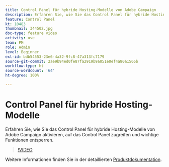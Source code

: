 ```yaml
---
title: Control Panel für hybride Hosting-Modelle von Adobe Campaign
description: Erfahren Sie, wie Sie das Control Panel für hybride Hosting-Modelle aktivieren, auf das Control Panel zugreifen und wichtige Funktionen entsperren.
feature: Control Panel
kt: 10483
thumbnail: 344502.jpg
doc-type: feature video
activity: use
team: PM
role: Admin
level: Beginner
exl-id: bdb54553-23e6-4a32-9fc8-47a313fc7179
source-git-commit: 2ae9b94ed0fe87fa2919b9a051e0ef4a80a1566b
workflow-type: ht
source-wordcount: '64'
ht-degree: 100%

---
```


# Control Panel für hybride Hosting-Modelle

Erfahren Sie, wie Sie das Control Panel für hybride Hosting-Modelle von Adobe Campaign aktivieren, auf das Control Panel zugreifen und wichtige Funktionen entsperren.

>[!VIDEO](https://video.tv.adobe.com/v/344502?quality=12)

Weitere Informationen finden Sie in der detaillierten [Produktdokumentation](https://experienceleague.adobe.com/docs/control-panel/using/instances-settings/external-accounts.html?lang=de).
